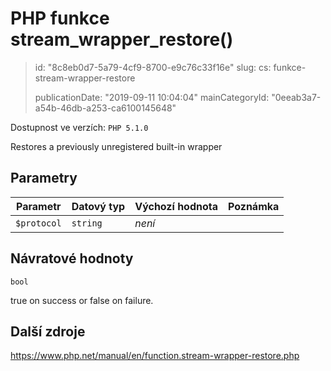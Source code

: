 PHP funkce stream_wrapper_restore()
===================================

> id: "8c8eb0d7-5a79-4cf9-8700-e9c76c33f16e"
> slug:
> 	cs: funkce-stream-wrapper-restore
>
> publicationDate: "2019-09-11 10:04:04"
> mainCategoryId: "0eeab3a7-a54b-46db-a253-ca6100145648"

Dostupnost ve verzích: `PHP 5.1.0`

Restores a previously unregistered built-in wrapper


Parametry
--------------

| Parametr | Datový typ | Výchozí hodnota | Poznámka |
|-----|-----|-----|-----|
| `$protocol` | `string` | *není* |  |


Návratové hodnoty
----------------

`bool`

true on success or false on failure.

Další zdroje
------------

https://www.php.net/manual/en/function.stream-wrapper-restore.php
